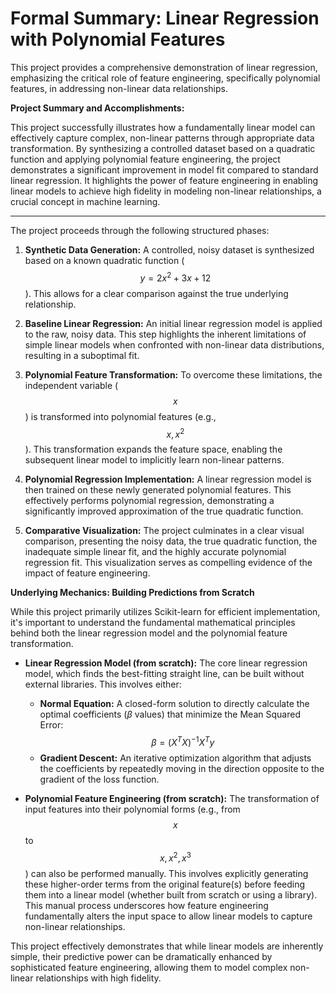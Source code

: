 # Formal Summary: Linear Regression with Polynomial Features

This project provides a comprehensive demonstration of linear regression, emphasizing the critical role of feature engineering, specifically polynomial features, in addressing non-linear data relationships.

**Project Summary and Accomplishments:**

This project successfully illustrates how a fundamentally linear model can effectively capture complex, non-linear patterns through appropriate data transformation. By synthesizing a controlled dataset based on a quadratic function and applying polynomial feature engineering, the project demonstrates a significant improvement in model fit compared to standard linear regression. It highlights the power of feature engineering in enabling linear models to achieve high fidelity in modeling non-linear relationships, a crucial concept in machine learning.

---

The project proceeds through the following structured phases:

1.  **Synthetic Data Generation:** A controlled, noisy dataset is synthesized based on a known quadratic function ($$y = 2x^2 + 3x + 12$$). This allows for a clear comparison against the true underlying relationship.

2.  **Baseline Linear Regression:** An initial linear regression model is applied to the raw, noisy data. This step highlights the inherent limitations of simple linear models when confronted with non-linear data distributions, resulting in a suboptimal fit.

3.  **Polynomial Feature Transformation:** To overcome these limitations, the independent variable ($$x$$) is transformed into polynomial features (e.g., $$x, x^2$$). This transformation expands the feature space, enabling the subsequent linear model to implicitly learn non-linear patterns.

4.  **Polynomial Regression Implementation:** A linear regression model is then trained on these newly generated polynomial features. This effectively performs polynomial regression, demonstrating a significantly improved approximation of the true quadratic function.

5.  **Comparative Visualization:** The project culminates in a clear visual comparison, presenting the noisy data, the true quadratic function, the inadequate simple linear fit, and the highly accurate polynomial regression fit. This visualization serves as compelling evidence of the impact of feature engineering.

**Underlying Mechanics: Building Predictions from Scratch**

While this project primarily utilizes Scikit-learn for efficient implementation, it's important to understand the fundamental mathematical principles behind both the linear regression model and the polynomial feature transformation.

* **Linear Regression Model (from scratch):** The core linear regression model, which finds the best-fitting straight line, can be built without external libraries. This involves either:
    * **Normal Equation:** A closed-form solution to directly calculate the optimal coefficients ($\beta$ values) that minimize the Mean Squared Error: $$\beta = (X^T X)^{-1} X^T y$$
    * **Gradient Descent:** An iterative optimization algorithm that adjusts the coefficients by repeatedly moving in the direction opposite to the gradient of the loss function.

* **Polynomial Feature Engineering (from scratch):** The transformation of input features into their polynomial forms (e.g., from $$x$$ to $$x, x^2, x^3$$) can also be performed manually. This involves explicitly generating these higher-order terms from the original feature(s) before feeding them into a linear model (whether built from scratch or using a library). This manual process underscores how feature engineering fundamentally alters the input space to allow linear models to capture non-linear relationships.

This project effectively demonstrates that while linear models are inherently simple, their predictive power can be dramatically enhanced by sophisticated feature engineering, allowing them to model complex non-linear relationships with high fidelity.
